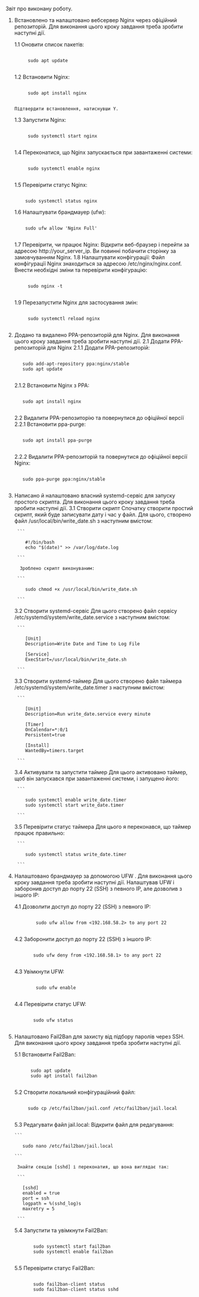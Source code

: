 Звіт про виконану роботу.
1. Встановлено та налаштовано вебсервер Nginx через офіційний репозиторій.
  Для виконання цього кроку завдання треба зробити наступні дії.
  
   1.1 Оновити список пакетів:
   
   ```
   
        sudo apt update
		
   ```

   1.2 Встановити Nginx:
   
   ```
   
        sudo apt install nginx
		
   ```
   
       Підтвердити встановлення, натиснувши Y.
   1.3 Запустити Nginx:
   
   ```
   
        sudo systemctl start nginx
		
   ```
   

   1.4 Переконатися, що Nginx запускається при завантаженні системи:
   
   ```
   
        sudo systemctl enable nginx
		
   ```
   

   1.5 Перевірити статус Nginx:
   
    ```
	
        sudo systemctl status nginx
    ```

   1.6 Налаштувати брандмауер (ufw):
   
    ```
	
        sudo ufw allow 'Nginx Full'
		
	```

   1.7 Перевірити, чи працює Nginx: Відкрити веб-браузер і перейти за адресою http://your_server_ip. Ви повинні побачити сторінку за замовчуванням Nginx.
   1.8 Налаштувати конфігурації: Файл конфігурації Nginx знаходиться за адресою /etc/nginx/nginx.conf. Внести необхідні зміни та перевірити конфігурацію:
   
   ```
   
        sudo nginx -t
		
   ```

   1.9 Перезапустити Nginx для застосування змін:
   
   ```
   
        sudo systemctl reload nginx
		
   ```

2. Додано та видалено PPA-репозиторій для Nginx.
   Для виконання цього кроку завдання треба зробити наступні дії.
   2.1 Додати PPA-репозиторій для Nginx
     2.1.1 Додати PPA-репозиторій:
	 
	 ```
	 
        sudo add-apt-repository ppa:nginx/stable
        sudo apt update
		
     ```
	 
     2.1.2 Встановити Nginx з PPA:
	 
	 ```
	 
        sudo apt install nginx
		
     ```
	 
   2.2 Видалити PPA-репозиторію та повернутися до офіційної версії
     2.2.1 Встановити ppa-purge:
	 
	 ```
	 
        sudo apt install ppa-purge
		
	 ```

     2.2.2 Видалити PPA-репозиторій та повернутися до офіційної версії Nginx:
	 
	 ```
	 
        sudo ppa-purge ppa:nginx/stable
		
	 ```

3. Написано й налаштовано власний systemd-сервіс для запуску простого скрипта.
   Для виконання цього кроку завдання треба зробити наступні дії.
   3.1 Створити скрипт
         Спочатку створити простий скрипт, який буде записувати дату і час у файл. Для цього, створено файл /usr/local/bin/write_date.sh з наступним вмістом:
		 
        ```
		
           #!/bin/bash
           echo "$(date)" >> /var/log/date.log
		   
        ```
		
         Зроблено скрипт виконуваним:
		 
        ```
		
           sudo chmod +x /usr/local/bin/write_date.sh
		   
		```

   3.2 Створити systemd-сервіс
         Для цього створено файл сервісу /etc/systemd/system/write_date.service з наступним вмістом:
		 
        ```
		
           [Unit]
           Description=Write Date and Time to Log File

           [Service]
           ExecStart=/usr/local/bin/write_date.sh
		   
		```

   3.3 Створити systemd-таймер
         Для цього створено файл таймера /etc/systemd/system/write_date.timer з наступним вмістом:
		 
        ```
		
           [Unit]
           Description=Run write_date.service every minute

           [Timer]
           OnCalendar=*:0/1
           Persistent=true

           [Install]
           WantedBy=timers.target
		   
        ```
		
   3.4 Активувати та запустити таймер
         Для цього активовано таймер, щоб він запускався при завантаженні системи, і запущено його:
		 
        ```
		
           sudo systemctl enable write_date.timer
           sudo systemctl start write_date.timer
		   
		```

   3.5 Перевірити статус таймера
        Для цього я переконався, що таймер працює правильно:
		
        ```
		
           sudo systemctl status write_date.timer
		   
		```

4. Налаштовано брандмауер за допомогою UFW . 
   Для виконання цього кроку завдання треба зробити наступні дії.
   Налаштував UFW і заборонив доступ до порту 22 (SSH) з певного IP, але дозволив з іншого IP:

   4.1 Дозволити доступ до порту 22 (SSH) з певного IP:
   
   ```
   
           sudo ufw allow from <192.168.58.2> to any port 22
		   
    ```

   4.2 Заборонити доступ до порту 22 (SSH) з іншого IP:
   
    ```
	
           sudo ufw deny from <192.168.58.1> to any port 22
		   
    ```

   4.3 Увімкнути UFW:
   
   ```
   
           sudo ufw enable
		   
   ```

   4.4 Перевірити статус UFW:
   
    ```
	
           sudo ufw status
		   
    ```
		   
5. Налаштовано Fail2Ban для захисту від підбору паролів через SSH.
   Для виконання цього кроку завдання треба зробити наступні дії.

   5.1 Встановити Fail2Ban:
   
    ```
	
          sudo apt update
          sudo apt install fail2ban
		  
    ```

   5.2 Створити локальний конфігураційний файл:
   
     ```
	 
          sudo cp /etc/fail2ban/jail.conf /etc/fail2ban/jail.local
		  
	 ```

   5.3 Редагувати файл jail.local: Відкрити файл для редагування:
   
       ```
	   
          sudo nano /etc/fail2ban/jail.local
		  
	   ```
	   
        Знайти секцію [sshd] і переконатия, що вона виглядає так:
		
		```
		
          [sshd]
          enabled = true
          port = ssh
          logpath = %(sshd_log)s
          maxretry = 5
		  
        ```
		
   5.4 Запустити та увімкнути Fail2Ban:
   
   ```
   
          sudo systemctl start fail2ban
          sudo systemctl enable fail2ban
		  
   ```

   5.5 Перевірити статус Fail2Ban:
   
   ```
   
          sudo fail2ban-client status
          sudo fail2ban-client status sshd
		  
   ```
   
   